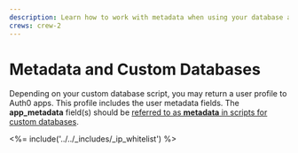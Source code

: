 ```yaml
---
description: Learn how to work with metadata when using your database as an identity provider.
crews: crew-2
---
```

# Metadata and Custom Databases

Depending on your custom database script, you may return a user profile to Auth0 apps. This profile includes the user metadata fields. The **app_metadata** field(s) should be [referred to as **metadata** in scripts for custom databases](/metadata#metadata-and-custom-databases).

<%= include('../../_includes/_ip_whitelist') %>